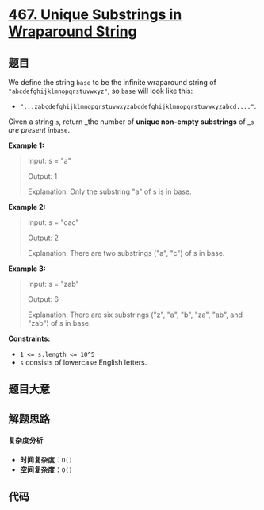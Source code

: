 # [467. Unique Substrings in Wraparound String](https://leetcode.com/problems/unique-substrings-in-wraparound-string/)

## 题目

We define the string `base` to be the infinite wraparound string of
`"abcdefghijklmnopqrstuvwxyz"`, so `base` will look like this:

- `"...zabcdefghijklmnopqrstuvwxyzabcdefghijklmnopqrstuvwxyzabcd...."`.

Given a string `s`, return _the number of **unique non-empty substrings** of
_`s` _are present in_`base`.

**Example 1:**

> Input: s = "a"
>
> Output: 1
>
> Explanation: Only the substring "a" of s is in base.

**Example 2:**

> Input: s = "cac"
>
> Output: 2
>
> Explanation: There are two substrings ("a", "c") of s in base.

**Example 3:**

> Input: s = "zab"
>
> Output: 6
>
> Explanation: There are six substrings ("z", "a", "b", "za", "ab", and "zab") of s in base.

**Constraints:**

- `1 <= s.length <= 10^5`
- `s` consists of lowercase English letters.

## 题目大意

## 解题思路

#### 复杂度分析

- **时间复杂度**：`O()`
- **空间复杂度**：`O()`

## 代码

```javascript

```
